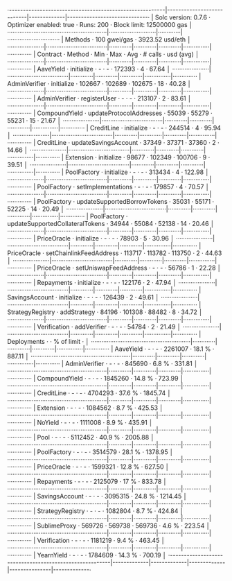 ·--------------------------------------------------------|---------------------------|-------------|-----------------------------·
|                  Solc version: 0.7.6                   ·  Optimizer enabled: true  ·  Runs: 200  ·  Block limit: 12500000 gas  │
·························································|···························|·············|······························
|  Methods                                               ·              100 gwei/gas               ·       3923.52 usd/eth       │
·····················|···································|·············|·············|·············|···············|··············
|  Contract          ·  Method                           ·  Min        ·  Max        ·  Avg        ·  # calls      ·  usd (avg)  │
·····················|···································|·············|·············|·············|···············|··············
|  AaveYield         ·  initialize                       ·          -  ·          -  ·     172393  ·            4  ·      67.64  │
·····················|···································|·············|·············|·············|···············|··············
|  AdminVerifier     ·  initialize                       ·     102667  ·     102689  ·     102675  ·           18  ·      40.28  │
·····················|···································|·············|·············|·············|···············|··············
|  AdminVerifier     ·  registerUser                     ·          -  ·          -  ·     213107  ·            2  ·      83.61  │
·····················|···································|·············|·············|·············|···············|··············
|  CompoundYield     ·  updateProtocolAddresses          ·      55039  ·      55279  ·      55231  ·           15  ·      21.67  │
·····················|···································|·············|·············|·············|···············|··············
|  CreditLine        ·  initialize                       ·          -  ·          -  ·     244514  ·            4  ·      95.94  │
·····················|···································|·············|·············|·············|···············|··············
|  CreditLine        ·  updateSavingsAccount             ·      37349  ·      37371  ·      37360  ·            2  ·      14.66  │
·····················|···································|·············|·············|·············|···············|··············
|  Extension         ·  initialize                       ·      98677  ·     102349  ·     100706  ·            9  ·      39.51  │
·····················|···································|·············|·············|·············|···············|··············
|  PoolFactory       ·  initialize                       ·          -  ·          -  ·     313434  ·            4  ·     122.98  │
·····················|···································|·············|·············|·············|···············|··············
|  PoolFactory       ·  setImplementations               ·          -  ·          -  ·     179857  ·            4  ·      70.57  │
·····················|···································|·············|·············|·············|···············|··············
|  PoolFactory       ·  updateSupportedBorrowTokens      ·      35031  ·      55171  ·      52225  ·           14  ·      20.49  │
·····················|···································|·············|·············|·············|···············|··············
|  PoolFactory       ·  updateSupportedCollateralTokens  ·      34944  ·      55084  ·      52138  ·           14  ·      20.46  │
·····················|···································|·············|·············|·············|···············|··············
|  PriceOracle       ·  initialize                       ·          -  ·          -  ·      78903  ·            5  ·      30.96  │
·····················|···································|·············|·············|·············|···············|··············
|  PriceOracle       ·  setChainlinkFeedAddress          ·     113717  ·     113782  ·     113750  ·            2  ·      44.63  │
·····················|···································|·············|·············|·············|···············|··············
|  PriceOracle       ·  setUniswapFeedAddress            ·          -  ·          -  ·      56786  ·            1  ·      22.28  │
·····················|···································|·············|·············|·············|···············|··············
|  Repayments        ·  initialize                       ·          -  ·          -  ·     122176  ·            2  ·      47.94  │
·····················|···································|·············|·············|·············|···············|··············
|  SavingsAccount    ·  initialize                       ·          -  ·          -  ·     126439  ·            2  ·      49.61  │
·····················|···································|·············|·············|·············|···············|··············
|  StrategyRegistry  ·  addStrategy                      ·      84196  ·     101308  ·      88482  ·            8  ·      34.72  │
·····················|···································|·············|·············|·············|···············|··············
|  Verification      ·  addVerifier                      ·          -  ·          -  ·      54784  ·            2  ·      21.49  │
·····················|···································|·············|·············|·············|···············|··············
|  Deployments                                           ·                                         ·  % of limit   ·             │
·························································|·············|·············|·············|···············|··············
|  AaveYield                                             ·          -  ·          -  ·    2261007  ·       18.1 %  ·     887.11  │
·························································|·············|·············|·············|···············|··············
|  AdminVerifier                                         ·          -  ·          -  ·     845690  ·        6.8 %  ·     331.81  │
·························································|·············|·············|·············|···············|··············
|  CompoundYield                                         ·          -  ·          -  ·    1845260  ·       14.8 %  ·     723.99  │
·························································|·············|·············|·············|···············|··············
|  CreditLine                                            ·          -  ·          -  ·    4704293  ·       37.6 %  ·    1845.74  │
·························································|·············|·············|·············|···············|··············
|  Extension                                             ·          -  ·          -  ·    1084562  ·        8.7 %  ·     425.53  │
·························································|·············|·············|·············|···············|··············
|  NoYield                                               ·          -  ·          -  ·    1111008  ·        8.9 %  ·     435.91  │
·························································|·············|·············|·············|···············|··············
|  Pool                                                  ·          -  ·          -  ·    5112452  ·       40.9 %  ·    2005.88  │
·························································|·············|·············|·············|···············|··············
|  PoolFactory                                           ·          -  ·          -  ·    3514579  ·       28.1 %  ·    1378.95  │
·························································|·············|·············|·············|···············|··············
|  PriceOracle                                           ·          -  ·          -  ·    1599321  ·       12.8 %  ·     627.50  │
·························································|·············|·············|·············|···············|··············
|  Repayments                                            ·          -  ·          -  ·    2125079  ·         17 %  ·     833.78  │
·························································|·············|·············|·············|···············|··············
|  SavingsAccount                                        ·          -  ·          -  ·    3095315  ·       24.8 %  ·    1214.45  │
·························································|·············|·············|·············|···············|··············
|  StrategyRegistry                                      ·          -  ·          -  ·    1082804  ·        8.7 %  ·     424.84  │
·························································|·············|·············|·············|···············|··············
|  SublimeProxy                                          ·     569726  ·     569738  ·     569736  ·        4.6 %  ·     223.54  │
·························································|·············|·············|·············|···············|··············
|  Verification                                          ·          -  ·          -  ·    1181219  ·        9.4 %  ·     463.45  │
·························································|·············|·············|·············|···············|··············
|  YearnYield                                            ·          -  ·          -  ·    1784609  ·       14.3 %  ·     700.19  │
·--------------------------------------------------------|-------------|-------------|-------------|---------------|-------------·
